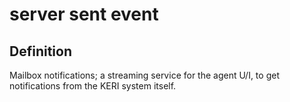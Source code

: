 # server sent event
## Definition

Mailbox notifications; a streaming service for the agent U/I, to get notifications from the KERI system itself.